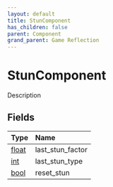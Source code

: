 ```yaml
---
layout: default
title: StunComponent
has_children: false
parent: Component
grand_parent: Game Reflection
---
```

# StunComponent
Description 

## Fields

| Type | Name |
|:----------|:--------------|
| [float](/riftbreaker-wiki/docs/game-reflection/components/float/) | last_stun_factor |
| [int](/riftbreaker-wiki/docs/game-reflection/enums/int/) | last_stun_type |
| [bool](/riftbreaker-wiki/docs/game-reflection/components/bool/) | reset_stun |

